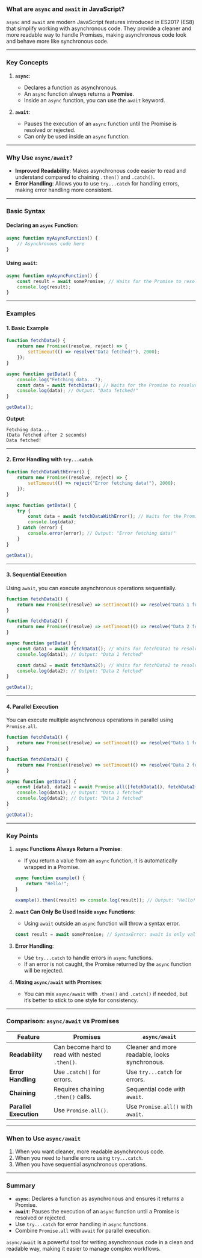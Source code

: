### **What are `async` and `await` in JavaScript?**

`async` and `await` are modern JavaScript features introduced in ES2017 (ES8) that simplify working with asynchronous code. They provide a cleaner and more readable way to handle Promises, making asynchronous code look and behave more like synchronous code.

---

### **Key Concepts**

1. **`async`**:
   - Declares a function as asynchronous.
   - An `async` function always returns a **Promise**.
   - Inside an `async` function, you can use the `await` keyword.

2. **`await`**:
   - Pauses the execution of an `async` function until the Promise is resolved or rejected.
   - Can only be used inside an `async` function.

---

### **Why Use `async/await`?**
- **Improved Readability**: Makes asynchronous code easier to read and understand compared to chaining `.then()` and `.catch()`.
- **Error Handling**: Allows you to use `try...catch` for handling errors, making error handling more consistent.

---

### **Basic Syntax**

#### Declaring an `async` Function:
```javascript
async function myAsyncFunction() {
    // Asynchronous code here
}
```

#### Using `await`:
```javascript
async function myAsyncFunction() {
    const result = await somePromise; // Waits for the Promise to resolve
    console.log(result);
}
```

---

### **Examples**

#### **1. Basic Example**
```javascript
function fetchData() {
    return new Promise((resolve, reject) => {
        setTimeout(() => resolve("Data fetched!"), 2000);
    });
}

async function getData() {
    console.log("Fetching data...");
    const data = await fetchData(); // Waits for the Promise to resolve
    console.log(data); // Output: "Data fetched!"
}

getData();
```

**Output**:
```
Fetching data...
(Data fetched after 2 seconds)
Data fetched!
```

---

#### **2. Error Handling with `try...catch`**
```javascript
function fetchDataWithError() {
    return new Promise((resolve, reject) => {
        setTimeout(() => reject("Error fetching data!"), 2000);
    });
}

async function getData() {
    try {
        const data = await fetchDataWithError(); // Waits for the Promise to resolve
        console.log(data);
    } catch (error) {
        console.error(error); // Output: "Error fetching data!"
    }
}

getData();
```

---

#### **3. Sequential Execution**
Using `await`, you can execute asynchronous operations sequentially.

```javascript
function fetchData1() {
    return new Promise((resolve) => setTimeout(() => resolve("Data 1 fetched"), 1000));
}

function fetchData2() {
    return new Promise((resolve) => setTimeout(() => resolve("Data 2 fetched"), 2000));
}

async function getData() {
    const data1 = await fetchData1(); // Waits for fetchData1 to resolve
    console.log(data1); // Output: "Data 1 fetched"

    const data2 = await fetchData2(); // Waits for fetchData2 to resolve
    console.log(data2); // Output: "Data 2 fetched"
}

getData();
```

---

#### **4. Parallel Execution**
You can execute multiple asynchronous operations in parallel using `Promise.all`.

```javascript
function fetchData1() {
    return new Promise((resolve) => setTimeout(() => resolve("Data 1 fetched"), 1000));
}

function fetchData2() {
    return new Promise((resolve) => setTimeout(() => resolve("Data 2 fetched"), 2000));
}

async function getData() {
    const [data1, data2] = await Promise.all([fetchData1(), fetchData2()]);
    console.log(data1); // Output: "Data 1 fetched"
    console.log(data2); // Output: "Data 2 fetched"
}

getData();
```

---

### **Key Points**

1. **`async` Functions Always Return a Promise**:
   - If you return a value from an `async` function, it is automatically wrapped in a Promise.
   ```javascript
   async function example() {
       return "Hello!";
   }

   example().then((result) => console.log(result)); // Output: "Hello!"
   ```

2. **`await` Can Only Be Used Inside `async` Functions**:
   - Using `await` outside an `async` function will throw a syntax error.
   ```javascript
   const result = await somePromise; // SyntaxError: await is only valid in async functions
   ```

3. **Error Handling**:
   - Use `try...catch` to handle errors in `async` functions.
   - If an error is not caught, the Promise returned by the `async` function will be rejected.

4. **Mixing `async/await` with Promises**:
   - You can mix `async/await` with `.then()` and `.catch()` if needed, but it’s better to stick to one style for consistency.

---

### **Comparison: `async/await` vs Promises**

| **Feature**               | **Promises**                                   | **`async/await`**                              |
|---------------------------|-----------------------------------------------|-----------------------------------------------|
| **Readability**           | Can become hard to read with nested `.then()`. | Cleaner and more readable, looks synchronous. |
| **Error Handling**        | Use `.catch()` for errors.                     | Use `try...catch` for errors.                 |
| **Chaining**              | Requires chaining `.then()` calls.            | Sequential code with `await`.                 |
| **Parallel Execution**    | Use `Promise.all()`.                          | Use `Promise.all()` with `await`.             |

---

### **When to Use `async/await`**
1. When you want cleaner, more readable asynchronous code.
2. When you need to handle errors using `try...catch`.
3. When you have sequential asynchronous operations.

---

### **Summary**
- **`async`**: Declares a function as asynchronous and ensures it returns a Promise.
- **`await`**: Pauses the execution of an `async` function until a Promise is resolved or rejected.
- Use `try...catch` for error handling in `async` functions.
- Combine `Promise.all` with `await` for parallel execution.

`async/await` is a powerful tool for writing asynchronous code in a clean and readable way, making it easier to manage complex workflows.